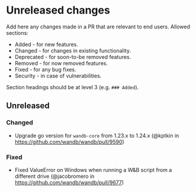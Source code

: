 # Unreleased changes

Add here any changes made in a PR that are relevant to end users. Allowed sections:

- Added - for new features.
- Changed - for changes in existing functionality.
- Deprecated - for soon-to-be removed features.
- Removed - for now removed features.
- Fixed - for any bug fixes.
- Security - in case of vulnerabilities.

Section headings should be at level 3 (e.g. `### Added`).

## Unreleased

### Changed

- Upgrade go version for `wandb-core` from 1.23.x to 1.24.x (@kptkin in https://github.com/wandb/wandb/pull/9590)

### Fixed

- Fixed ValueError on Windows when running a W&B script from a different drive (@jacobromero in https://github.com/wandb/wandb/pull/9677)
